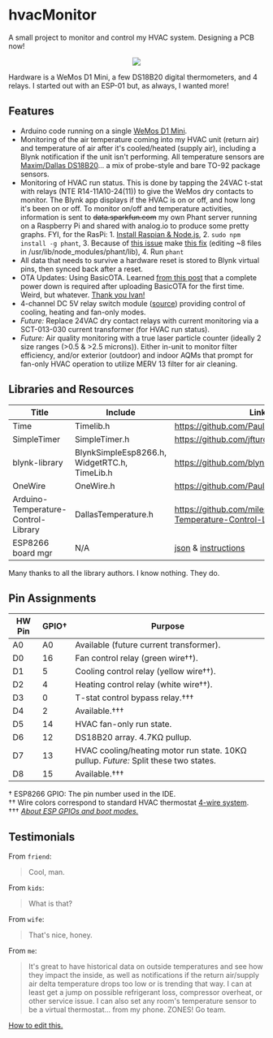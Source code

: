 # hvacMonitor
A small project to monitor and control my HVAC system. Designing a PCB now!<br>
<p align="center"><img src="http://i.imgur.com/4gonxa2.png"/></p>
Hardware is a WeMos D1 Mini, a few DS18B20 digital thermometers, and 4 relays. I started out with an ESP-01 but, as always, I wanted more!

## Features
 * Arduino code running on a single [WeMos D1 Mini](http://www.wemos.cc/Products/d1_mini.html).
 * Monitoring of the air temperature coming into my HVAC unit (return air) and temperature of air after it's cooled/heated (supply air), including a Blynk notification if the unit isn't performing. All temperature sensors are <a href="https://datasheets.maximintegrated.com/en/ds/DS18B20.pdf">Maxim/Dallas DS18B20</a>... a mix of probe-style and bare TO-92 package sensors.
 * Monitoring of HVAC run status. This is done by tapping the 24VAC t-stat with relays (NTE R14-11A10-24(11)) to give the WeMos dry contacts to monitor. The Blynk app displays if the HVAC is on or off, and how long it's been on or off. To monitor on/off and temperature activities, information is sent to ~~data.sparkfun.com~~ my own Phant server running on a Raspberry Pi and shared with analog.io to produce some pretty graphs. FYI, for the RasPi: 1. <a href="http://thisdavej.com/beginners-guide-to-installing-node-js-on-a-raspberry-pi/">Install Raspian & Node.js</a>, 2. `sudo npm install -g phant`, 3. Because of <a href="https://github.com/sparkfun/phant/issues/200">this issue</a> make <a href="https://github.com/stoto/phant/commit/3fd561c7659c26900338cd6fe7f049e7c985a35a">this fix</a> (editing ~8 files in /usr/lib/node_modules/phant/lib), 4. Run `phant`
 * All data that needs to survive a hardware reset is stored to Blynk virtual pins, then synced back after a reset.
 * OTA Updates: Using BasicOTA. Learned [from this post](https://github.com/esp8266/Arduino/issues/1017#issuecomment-223466025) that a complete power down is required after uploading BasicOTA for the first time. Weird, but whatever. [Thank you Ivan!](https://github.com/igrr)
 * 4-channel DC 5V relay switch module (<a href="http://www.ebay.com/itm/321869298037">source</a>) providing control of cooling, heating and fan-only modes.
 * *Future:* Replace 24VAC dry contact relays with current monitoring via a SCT-013-030 current transformer (for HVAC run status).
 * *Future:* Air quality monitoring with a true laser particle counter (ideally 2 size ranges (>0.5 & >2.5 microns)). Either in-unit to monitor filter efficiency, and/or exterior (outdoor) and indoor AQMs that prompt for fan-only HVAC operation to utilize MERV 13 filter for air cleaning.

## Libraries and Resources

Title | Include | Link 
------|---------|------
Time | Timelib.h | https://github.com/PaulStoffregen/Time
SimpleTimer | SimpleTimer.h | https://github.com/jfturcot/SimpleTimer
blynk-library | BlynkSimpleEsp8266.h, WidgetRTC.h, TimeLib.h | https://github.com/blynkkk/blynk-library
OneWire | OneWire.h | https://github.com/PaulStoffregen/OneWire
Arduino-Temperature-Control-Library | DallasTemperature.h | https://github.com/milesburton/Arduino-Temperature-Control-Library
ESP8266 board mgr | N/A | [json](http://arduino.esp8266.com/stable/package_esp8266com_index.json) & [instructions](https://github.com/esp8266/Arduino#installing-with-boards-manager)

Many thanks to all the library authors. I know nothing. They do.

## Pin Assignments
HW Pin | GPIO† | Purpose 
------|-----|------
A0 | A0 | Available (future current transformer).
D0 | 16 | Fan control relay (green wire††).
D1 | 5  | Cooling control relay (yellow wire††).
D2 | 4  | Heating control relay (white wire††).
D3 | 0  | T-stat control bypass relay.†††
D4 | 2  | Available.†††
D5 | 14 | HVAC fan-only run state.
D6 | 12 | DS18B20 array. 4.7KΩ pullup.
D7 | 13 | HVAC cooling/heating motor run state. 10KΩ pullup. *Future:* Split these two states.
D8 | 15 | Available.†††

† ESP8266 GPIO: The pin number used in the IDE.</br>
†† Wire colors correspond to standard HVAC thermostat [4-wire system](https://en.wikipedia.org/wiki/Thermostat#Combination_heating.2Fcooling_regulation).</br>
††† [*About ESP GPIOs and boot modes.*](http://www.forward.com.au/pfod/ESP8266/GPIOpins/index.html)

## Testimonials
From `friend`:
> Cool, man.

From `kids`:
> What is that?

From `wife`:
> That's nice, honey.

From `me`:
> It's great to have historical data on outside temperatures and see how they impact the inside, as well as notifications if the return air/supply air delta temperature drops too low or is trending that way. I can at least get a jump on possible refrigerant loss, compressor overheat, or other service issue. I can also set any room's temperature sensor to be a virtual thermostat... from my phone. ZONES! Go team.


[How to edit this.](https://guides.github.com/features/mastering-markdown/)
